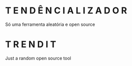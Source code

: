# T E N D Ê N C I A L I Z A D O R
Só uma ferramenta aleatória e open source

# T R E N D I T
Just a random open source tool
